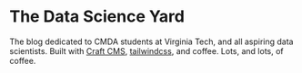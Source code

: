 # The Data Science Yard
The blog dedicated to CMDA students at Virginia Tech, and all aspiring data scientists. Built with [Craft CMS](craftcms.com), [tailwindcss](https://tailwindcss.com/), and coffee. Lots, and lots, of coffee.
